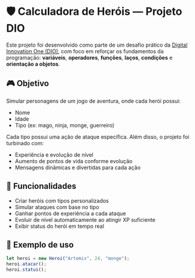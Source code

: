 # 🛡️ Calculadora de Heróis — Projeto DIO

Este projeto foi desenvolvido como parte de um desafio prático da [Digital Innovation One (DIO)](https://www.dio.me/), com foco em reforçar os fundamentos da programação: **variáveis**, **operadores**, **funções**, **laços**, **condições** e **orientação a objetos**.

## 🎮 Objetivo

Simular personagens de um jogo de aventura, onde cada herói possui:
- Nome
- Idade
- Tipo (ex: mago, ninja, monge, guerreiro)

Cada tipo possui uma ação de ataque específica. Além disso, o projeto foi turbinado com:
- Experiência e evolução de nível
- Aumento de pontos de vida conforme evolução
- Mensagens dinâmicas e divertidas para cada ação

## 🚀 Funcionalidades

- Criar heróis com tipos personalizados
- Simular ataques com base no tipo
- Ganhar pontos de experiência a cada ataque
- Evoluir de nível automaticamente ao atingir XP suficiente
- Exibir status do herói em tempo real

## 🧪 Exemplo de uso

```javascript
let heroi = new Heroi("Artemis", 24, "monge");
heroi.atacar();
heroi.status();


